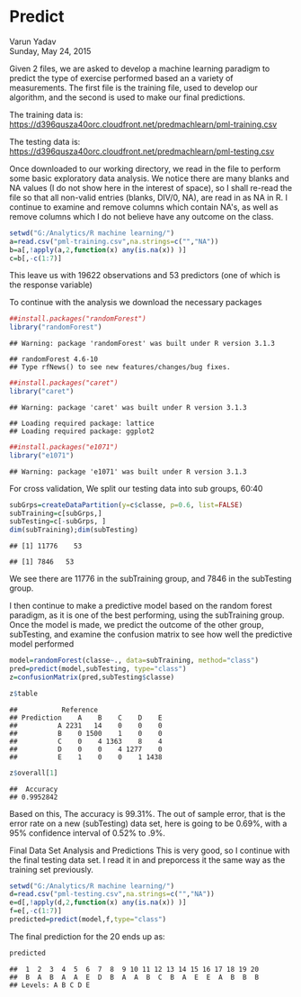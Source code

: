 # Predict
Varun Yadav  
Sunday, May 24, 2015  

Given 2 files, we are asked to develop a machine learning paradigm to predict the type of exercise performed based an a variety of measurements. The first file is the training file, used to develop our algorithm, and the second is used to make our final predictions.

The training data is: https://d396qusza40orc.cloudfront.net/predmachlearn/pml-training.csv

The testing data is: https://d396qusza40orc.cloudfront.net/predmachlearn/pml-testing.csv

Once downloaded to our working directory, we read in the file to perform some basic exploratory data analysis. We notice there are many blanks and NA values (I do not show here in the interest of space), so I shall re-read the file so that all non-valid entries (blanks, DIV/0, NA), are read in as NA in R. I continue to examine and remove columns which contain NA's, as well as remove columns which I do not believe have any outcome on the class.



```r
setwd("G:/Analytics/R machine learning/")
a=read.csv("pml-training.csv",na.strings=c("","NA"))
b=a[,!apply(a,2,function(x) any(is.na(x)) )]
c=b[,-c(1:7)]
```

This leave us with 19622 observations and 53 predictors (one of which is the response variable)

To continue with the analysis we download the necessary packages


```r
##install.packages("randomForest")
library("randomForest")
```

```
## Warning: package 'randomForest' was built under R version 3.1.3
```

```
## randomForest 4.6-10
## Type rfNews() to see new features/changes/bug fixes.
```

```r
##install.packages("caret")
library("caret")
```

```
## Warning: package 'caret' was built under R version 3.1.3
```

```
## Loading required package: lattice
## Loading required package: ggplot2
```

```r
##install.packages("e1071")
library("e1071")
```

```
## Warning: package 'e1071' was built under R version 3.1.3
```

For cross validation, We split our testing data into sub groups, 60:40


```r
subGrps=createDataPartition(y=c$classe, p=0.6, list=FALSE)
subTraining=c[subGrps,]
subTesting=c[-subGrps, ]
dim(subTraining);dim(subTesting)
```

```
## [1] 11776    53
```

```
## [1] 7846   53
```

We see there are 11776 in the subTraining group, and 7846 in the subTesting group.

I then continue to make a predictive model based on the random forest paradigm, as it is one of the best performing, using the subTraining group. Once the model is made, we predict the outcome of the other group, subTesting, and examine the confusion matrix to see how well the predictive model performed


```r
model=randomForest(classe~., data=subTraining, method="class")
pred=predict(model,subTesting, type="class")
z=confusionMatrix(pred,subTesting$classe)
```


```r
z$table
```

```
##           Reference
## Prediction    A    B    C    D    E
##          A 2231   14    0    0    0
##          B    0 1500    1    0    0
##          C    0    4 1363    8    4
##          D    0    0    4 1277    0
##          E    1    0    0    1 1438
```


```r
z$overall[1]
```

```
##  Accuracy 
## 0.9952842
```

Based on this, The accuracy is 99.31%. The out of sample error, that is the error rate on a new (subTesting) data set, here is going to be 0.69%, with a 95% confidence interval of 0.52% to .9%.

Final Data Set Analysis and Predictions
This is very good, so I continue with the final testing data set. I read it in and preporcess it the same way as the training set previously.



```r
setwd("G:/Analytics/R machine learning/")
d=read.csv("pml-testing.csv",na.strings=c("","NA"))
e=d[,!apply(d,2,function(x) any(is.na(x)) )]
f=e[,-c(1:7)]
predicted=predict(model,f,type="class")
```

The final prediction for the 20 ends up as:



```r
predicted
```

```
##  1  2  3  4  5  6  7  8  9 10 11 12 13 14 15 16 17 18 19 20 
##  B  A  B  A  A  E  D  B  A  A  B  C  B  A  E  E  A  B  B  B 
## Levels: A B C D E
```


